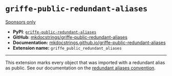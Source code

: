 # `griffe-public-redundant-aliases`

[Sponsors only](../../../insiders/)

- **PyPI**: [`griffe-public-redundant-aliases`](https://pypi.org/project/griffe-public-redundant-aliases/)
- **GitHub**: [mkdocstrings/griffe-public-redundant-aliases](https://github.com/mkdocstrings/griffe-public-redundant-aliases)
- **Documentation:** [mkdocstrings.github.io/griffe-public-redundant-aliases](https://mkdocstrings.github.io/griffe-public-redundant-aliases)
- **Extension name:** `griffe_public_redundant_aliases`

______________________________________________________________________

This extension marks every object that was imported with a redundant alias as public. See our documentation on the [redundant aliases convention](../../../guide/users/recommendations/public-apis/#redundant-aliases).
